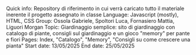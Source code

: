 Quick info: Repository di riferimento in cui verrà caricato tutto il materiale inerente il progetto assegnato in classe
Language: Javascript (mostly), HTML, CSS
Group: Ossola Gabriele, Spoltori Luca, Fornasiero Mattia, Liguori Morgan
Topic: Giardinaggio semplice: sito di giardinaggio con catalogo di piante, consigli sul giardinaggio e un gioco "memory" per pante e fiori
Pages: Index, "Catalogo", "Memory", "Consigli su come crescere una pianta"
Start date: 13/05/2025
End date: 25/05/2025